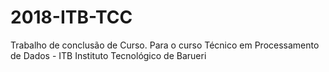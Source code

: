 # 2018-ITB-TCC

Trabalho de conclusão de Curso. Para o curso Técnico em Processamento de Dados - ITB Instituto Tecnológico de Barueri 
